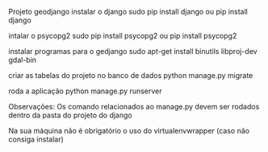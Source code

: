 
Projeto geodjango
instalar o django
sudo pip install django ou pip install django

intalar o psycopg2
sudo pip install psycopg2 ou pip install psycopg2

instalar programas para o gedjango
sudo apt-get install binutils libproj-dev gdal-bin

criar as tabelas do projeto no banco de dados
python manage.py migrate

roda a aplicação
python manage.py runserver

Observações:
Os comando relacionados ao manage.py devem ser rodados dentro da pasta do projeto do django

Na sua máquina não é obrigatório o uso do virtualenvwrapper (caso não consiga instalar)
